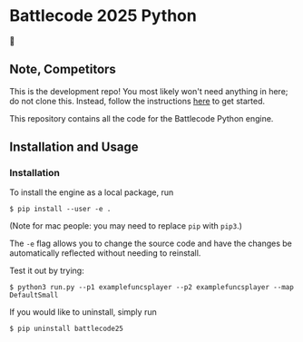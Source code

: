 # Battlecode 2025 Python

🚩

## Note, Competitors
This is the development repo! You most likely won't need anything in here; do not clone this.
Instead, follow the instructions [here](https://play.battlecode.org/bc25python/quick_start) to get started.

This repository contains all the code for the Battlecode Python engine.

## Installation and Usage

### Installation

To install the engine as a local package, run

```
$ pip install --user -e .
```

(Note for mac people: you may need to replace `pip` with `pip3`.)

The `-e` flag allows you to change the source code and have the changes be automatically reflected without needing to reinstall.

Test it out by trying:

```
$ python3 run.py --p1 examplefuncsplayer --p2 examplefuncsplayer --map DefaultSmall
```

If you would like to uninstall, simply run

```
$ pip uninstall battlecode25
```
